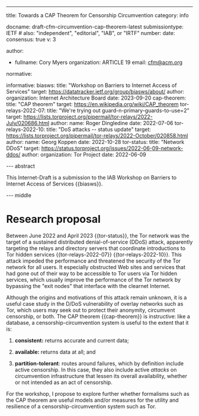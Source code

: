 ---
title: Towards a CAP Theorem for Censorship Circumvention
category: info

docname: draft-cfm-circumvention-cap-theorem-latest
submissiontype: IETF  # also: "independent", "editorial", "IAB", or "IRTF"
number:
date:
consensus: true
v: 3

author:
 - fullname: Cory Myers
   organization: ARTICLE 19
   email: cfm@acm.org

normative:

informative:
  biasws:
    title: "Workshop on Barriers to Internet Access of Services"
    target: https://datatracker.ietf.org/group/biasws/about/
    author:
      organization: Internet Architecture Board
    date: 2023-09-20
  cap-theorem:
    title: "CAP theorem"
    target: https://en.wikipedia.org/wiki/CAP_theorem
  tor-relays-2022-07:
    title: "We're trying out guard-n-primary-guards-to-use=2"
    target: https://lists.torproject.org/pipermail/tor-relays/2022-July/020686.html
    author:
      name: Roger Dingledine
    date: 2022-07-06
  tor-relays-2022-10:
    title: "DoS attacks -- status update"
    target: https://lists.torproject.org/pipermail/tor-relays/2022-October/020858.html
    author:
      name: Georg Koppen
    date: 2022-10-28
  tor-status:
    title: "Network DDoS"
    target: https://status.torproject.org/issues/2022-06-09-network-ddos/
    author:
      organization: Tor Project
    date: 2022-06-09


--- abstract

This Internet-Draft is a submission to the IAB Workshop on Barriers to Internet
Access of Services {{biasws}}.


--- middle

# Research proposal

Between June 2022 and April 2023 {{tor-status}}, the Tor network was the target
of a sustained distributed denial-of-service (DDoS) attack, apparently targeting
the relays and directory servers that coordinate introductions to Tor hidden
services {{tor-relays-2022-07}} {{tor-relays-2022-10}}.  This attack impeded the
performance and threatened the security of the Tor network for all users.  It
especially obstructed Web sites and services that had gone out of their way to
be accessible to Tor users via Tor hidden services, which usually improve the
performance of the Tor network by bypassing the "exit nodes" that interface with
the clearnet Internet.

Although the origins and motivations of this attack remain unknown, it is a
useful case study in the D/DoS vulnerability of overlay networks such as Tor,
which users may seek out to protect their anonymity, circumvent censorship, or
both.  The CAP theorem {{cap-theorem}} is instructive: like a database, a
censorship-circumvention system is useful to the extent that it is:

1. **consistent:** returns accurate and current data;

2. **available:** returns data at all; and

3. **partition-tolerant**: routes around failures, which by definition include
   active censorship.  In this case, they also include active *attacks*
   on circumvention infrastructure that lessen its overall availability,
   whether or not intended as an act of censorship.

For the workshop, I propose to explore further whether formalisms such as the
CAP theorem are useful models and/or measures for the utility and resilience of
a censorship-circumvention system such as Tor.
